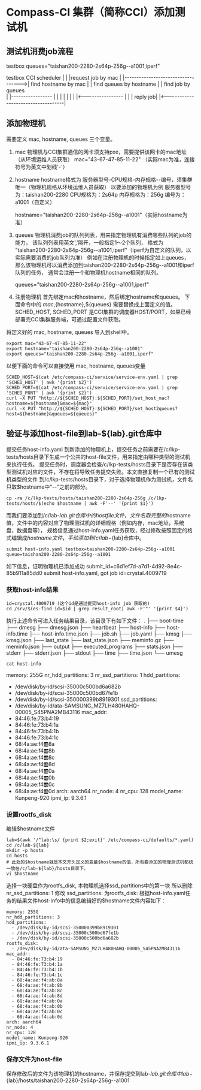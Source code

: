 # Compass-CI 集群（简称CCI）添加测试机
## 测试机消费job流程

testbox queues="taishan200-2280-2s64p-256g--a1001,iperf"

testbox				  CCI scheduler
   |					|
   |request job by mac			|
   |----------------------------------->| find hostname by mac
   |					| find queues by hostname
   |					| find job by queues	
   |					|-----------------
   |					|		 |
   |					|		 |
   |					|<----------------
   |					|
   |  			       reply job|
   |<-----------------------------------|

## 添加物理机
需要定义 mac, hostname, queues 三个变量。
1. mac
	物理机与CCI集群通信的网卡须支持pxe，需要提供该网卡的mac地址（从环境运维人员获取）
	mac="43-67-47-85-11-22" （实际mac为准，连接符号为英文中划线'-'）

2. hostname
	hostname格式为 服务器型号-CPU规格-内存规格--编号，须集群唯一（物理机规格从环境运维人员获取）
	以要添加的物理机为例
	服务器型号为：taishan200-2280
	CPU规格为：2s64p
	内存规格为：256g
	编号为：a1001（自定义）

	hostname="taishan200-2280-2s64p-256g--a1001"（实际hostname为准）

3. queues
	物理机消费job的队列列表，用来指定物理机有消费哪些队列的job的能力，
	该队列列表用英文','隔开，一般指定1～2个队列，
	格式为 "taishan200-2280-2s64p-256g--a1001,iperf"（iperf为自定义的队列，以实际需要消费的job队列为准）
	例如在注册物理机的时候指定如上queues，
	那么该物理机可以消费添加到taishan200-2280-2s64p-256g--a1001和iperf队列的任务，
	通常会注册一个和物理机hostname相同的队列。

	queues="taishan200-2280-2s64p-256g--a1001,iperf"


4. 注册物理机
首先绑定mac和hostname，然后绑定hostname和queues。
下面命令中的 ${mac},${hostname},${queues} 需要替换成上面定义的值。
SCHED_HOST, SCHED_PORT 是CCI集群的调度器HOST/PORT，如果已经部署完CCI集群服务端，可通过配置文件获取。

将定义好的 mac, hostname, queues 导入到shell中。
```
export mac="43-67-47-85-11-22"
export hostname="taishan200-2280-2s64p-256g--a1001"
export queues="taishan200-2280-2s64p-256g--a1001,iperf"
```
以便下面的命令可以直接使用 mac, hostname, queues变量

```
SCHED_HOST=$(cat /etc/compass-ci/service/service-env.yaml | grep 'SCHED_HOST' | awk '{print $2}')
SCHED_PORT=$(cat /etc/compass-ci/service/service-env.yaml | grep 'SCHED_PORT' | awk '{print $2}')
curl -X PUT "http://${SCHED_HOST}:${SCHED_PORT}/set_host_mac?hostname=${hostname}&mac=${mac}"
curl -X PUT "http://${SCHED_HOST}:${SCHED_PORT}/set_host2queues?host=${hostname}&queues=${queues}"
```

## 验证与添加host-file到lab-${lab}.git仓库中
提交任务host-info.yaml 到新添加的物理机上，提交任务之前需要在/c/lkp-tests/hosts目录下生成一个公共的host-file文件，用来指定由哪种类型的测试机来执行任务。
提交任务时，调度器会检查/c/lkp-tests/hosts目录下是否存在该类型测试机对应的文件，不存在将导致任务提交失败。本文直接复制一个已有的测试机类型的文件
到/c/lkp-tests/hosts目录下，对于选择物理机作为测试机，文件名只取$hostname中“--”之前的部分。
```
cp -ra /c/lkp-tests/hosts/taishan200-2280-2s64p-256g /c/lkp-tests/hosts/$(echo $hostname | awk -F'--' '{print $1}')
```
而我们要添加到/c/lab-${lab}.git仓库中的hostfile文件，文件名取完整的$hostname值，文件中的内容对应了物理测试机的详细规格（例如内存，mac地址，系统盘，数据盘等），
规格信息通过host-info.yaml任务获取，经过修改按照固定的格式编辑成$hostname文件，手动添加到/c/lab-${lab}仓库中。
```
submit host-info.yaml testbox=taishan200-2280-2s64p-256g--a1001 queue=taishan200-2280-2s64p-256g--a1001
```
如下信息，证明物理机已添加成功
submit_id=c6d1ef7d-a7d1-4d92-8e4c-85b911a85dd0
submit host-info.yaml, got job id=crystal.4009719

### 获取host-info结果
```
id=crystal.4009719 (这个id是通过提交host-info job 获取的)
cd /srv/$(es-find id=$id | grep result_root| awk -F'"' '{print $4}')
```

执行上述命令可进入任务结果目录，该目录下有如下文件：
.
├── boot-time
├── dmesg
├── dmesg.json
├── heartbeat
├── host-info
├── host-info.time
├── host-info.time.json
├── job.sh
├── job.yaml
├── kmsg
├── kmsg.json
├── last_state
├── last_state.json
├── meminfo.gz
├── meminfo.json
├── output
├── executed_programs
├── stats.json
├── stderr
├── stderr.json
├── stdout
├── time
├── time.json
└── umesg

```
cat host-info
```
memory: 255G
nr_hdd_partitions: 3
nr_ssd_partitions: 1
hdd_partitions:
  - /dev/disk/by-id/scsi-35000c500bd6a682b
  - /dev/disk/by-id/scsi-35000c500bd67fe1b
  - /dev/disk/by-id/scsi-350000399b8919301
ssd_partitions:
  - /dev/disk/by-id/ata-SAMSUNG_MZ7LH480HAHQ-00005_S45PNA2MB43116
mac_addr:
  - 84:46:fe:73:b4:19
  - 84:46:fe:73:b4:1a
  - 84:46:fe:73:b4:1b
  - 84:46:fe:73:b4:1c
  - 68:4a:ae:f4:ab:8a
  - 68:4a:ae:f4:ab:8b
  - 68:4a:ae:f4:ab:8c
  - 68:4a:ae:f4:ab:8d
  - 68:4a:ae:f4:ab:0a
  - 68:4a:ae:f4:ab:0b
  - 68:4a:ae:f4:ab:0c
  - 68:4a:ae:f4:ab:0d
arch: aarch64
nr_node: 4
nr_cpu: 128
model_name: Kunpeng-920
ipmi_ip: 9.3.6.1

### 设置rootfs_disk
编辑$hostname文件
```
lab=$(awk '/^lab:\s/ {print $2;exit}' /etc/compass-ci/defaults/*.yaml)
cd /c/lab-${lab}
mkdir -p hosts
cd hosts
# 此处的$hostname就是本文开头定义的变量$hostname的值，所有要添加的物理测试机都统一放在/c/lab-${lab}/hosts目录下。
vi $hostname
```
选择一块硬盘作为rootfs_disk, 本物理机选择ssd_partitions中的第一块
所以删除 nr_ssd_partitions: 1
修改 ssd_partitions: 为rootfs_disk:
根据host-info.yaml任务的结果文件host-info中的信息编辑好的$hostname文件内容如下：
```
memory: 255G
nr_hdd_partitions: 3
hdd_partitions:
  - /dev/disk/by-id/scsi-350000399b8919301
  - /dev/disk/by-id/scsi-35000c500bd67fe1b
  - /dev/disk/by-id/scsi-35000c500bd6a682b
rootfs_disk:
  - /dev/disk/by-id/ata-SAMSUNG_MZ7LH480HAHQ-00005_S45PNA2MB43116
mac_addr:
  - 84:46:fe:73:b4:19
  - 84:46:fe:73:b4:1a
  - 84:46:fe:73:b4:1b
  - 84:46:fe:73:b4:1c
  - 68:4a:ae:f4:ab:8a
  - 68:4a:ae:f4:ab:8b
  - 68:4a:ae:f4:ab:8c
  - 68:4a:ae:f4:ab:8d
  - 68:4a:ae:f4:ab:0a
  - 68:4a:ae:f4:ab:0b
  - 68:4a:ae:f4:ab:0c
  - 68:4a:ae:f4:ab:0d
arch: aarch64
nr_node: 4
nr_cpu: 128
model_name: Kunpeng-920
ipmi_ip: 9.3.6.1
```

### 保存文件为host-file
保存修改后的文件为该物理机的hostname，并保存提交到lab-${lab}.git仓库中
lab-${lab}/hosts/taishan200-2280-2s64p-256g--a1001
